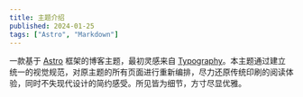 ```yaml
---
title: 主题介绍
published: 2024-01-25
tags: ["Astro", "Markdown"]
---
```


一款基于 <a href="https://astro.build/">Astro</a> 框架的博客主题，最初灵感来自 <a href="https://astro-theme-typography.vercel.app/">Typography</a>。本主题通过建立统一的视觉规范，对原主题的所有页面进行重新编排，尽力还原传统印刷的阅读体验，同时不失现代设计的简约感受。所见皆为细节，方寸尽显优雅。
